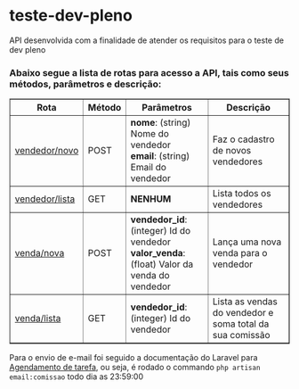 
<h1>teste-dev-pleno</h1>
<p>
    API desenvolvida com a finalidade de atender os requisitos para o teste de dev pleno
</p>
<p>
    <h3>Abaixo segue a lista de rotas para acesso a API, tais como seus métodos, parâmetros e descrição:</h3>
</p>
<table border="1" width="100%">
    <thead>
        <tr>
            <th>Rota</th>
            <th>Método</th>
            <th>Parâmetros</th>
            <th>Descrição</th>
        </tr>
    </thead>
    <tbody>
        <tr>
            <td><a href="vendedor/novo">vendedor/novo</a></td>
            <td>POST</td>
            <td>
                <strong>nome</strong>:  (string) Nome do vendedor
                <br>
                <strong>email</strong>: (string) Email do vendedor
            </td>
            <td>
                Faz o cadastro de novos vendedores
            </td>
        </tr>
        <tr>
            <td><a href="vendedor/lista">vendedor/lista</a></td>
            <td>GET</td>
            <td>
                <strong>NENHUM</strong>
            </td>
            <td>
                Lista todos os vendedores
            </td>
        </tr>
        <tr>
            <td><a href="venda/nova">venda/nova</a></td>
            <td>POST</td>
            <td>
                <strong>vendedor_id</strong>: (integer) Id do vendedor
                <br>
                <strong>valor_venda</strong>: (float)   Valor da venda do vendedor
            </td>
            <td>
                Lança uma nova venda para o vendedor
            </td>
        </tr>
        <tr>
            <td><a href="venda/lista">venda/lista</a></td>
            <td>GET</td>
            <td>
                <strong>vendedor_id</strong>: (integer) Id do vendedor
            </td>
            <td>
                Lista as vendas do vendedor e soma total da sua comissão
            </td>
        </tr>
    </tbody>
</table>
<p>
    Para o envio de e-mail foi seguido a documentação do Laravel para <a href="https://laravel.com/docs/5.4/scheduling" target="_blank">Agendamento de tarefa</a>, ou seja, é rodado o commando <code>php artisan email:comissao</code> todo dia as 23:59:00
</p>